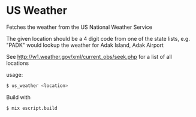 # US Weather

Fetches the weather from the US National Weather Service

The given location should be a 4 digit code from one of the state lists, e.g.
"PADK" would lookup the weather for Adak Island, Adak Airport

See http://w1.weather.gov/xml/current_obs/seek.php for a list of all locations

usage:

```bash
$ us_weather <location>
```

Build with

```bash
$ mix escript.build
```
